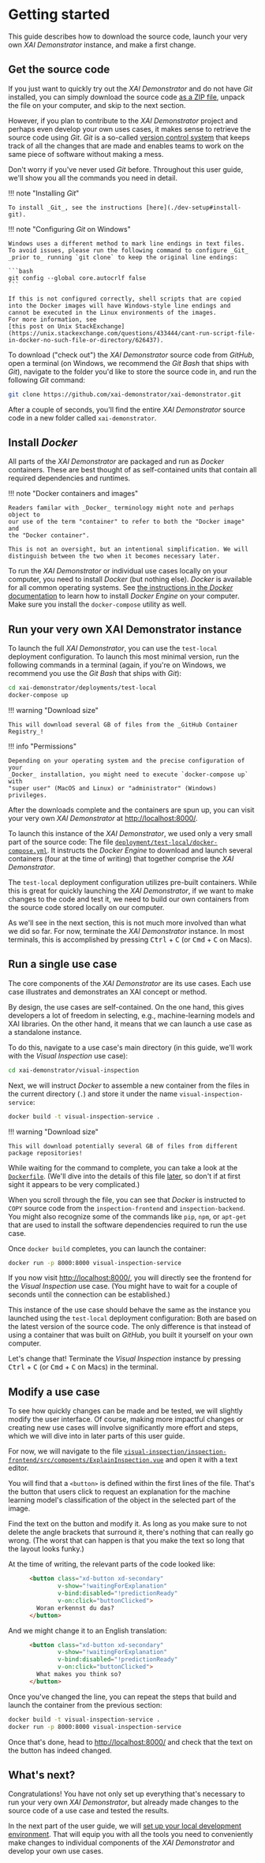 # Getting started

This guide describes how to download the source code, launch your very own
_XAI Demonstrator_ instance, and make a first change.

## Get the source code

If you just want to quickly try out the _XAI Demonstrator_ and
do not have _Git_ installed, you can simply download the source code
[as a ZIP file](https://github.com/XAI-Demonstrator/xai-demonstrator/archive/refs/heads/master.zip),
unpack the file on your computer, and skip to the next section.

However, if you plan to contribute to the _XAI Demonstrator_ project and perhaps even
develop your own uses cases, it makes sense to retrieve the source code using _Git_.
_Git_ is a so-called [version control system](https://en.wikipedia.org/wiki/Version_control)
that keeps track of all the changes that are made and enables teams to work
on the same piece of software without making a mess.

Don't worry if you've never used _Git_ before.
Throughout this user guide, we'll show you all the commands you need in detail.

!!! note "Installing _Git_"

    To install _Git_, see the instructions [here](./dev-setup#install-git).

!!! note "Configuring _Git_ on Windows"

    Windows uses a different method to mark line endings in text files.
    To avoid issues, please run the following command to configure _Git_
    _prior to_ running `git clone` to keep the original line endings:

    ```bash
    git config --global core.autocrlf false
    ```

    If this is not configured correctly, shell scripts that are copied
    into the Docker images will have Windows-style line endings and 
    cannot be executed in the Linux environments of the images.
    For more information, see
    [this post on Unix StackExchange](https://unix.stackexchange.com/questions/433444/cant-run-script-file-in-docker-no-such-file-or-directory/626437).

To download ("check out") the _XAI Demonstrator_ source code from _GitHub_,
open a terminal (on Windows, we recommend the _Git Bash_ that ships with _Git_),
navigate to the folder you'd like to store the source code in, and run the
following _Git_ command:

```bash
git clone https://github.com/xai-demonstrator/xai-demonstrator.git
```

After a couple of seconds, you'll find  the entire _XAI Demonstrator_ source
code in a new folder called `xai-demonstrator`.

## Install _Docker_

All parts of the _XAI Demonstrator_ are packaged and run as _Docker_ containers.
These are best thought of as self-contained units that contain all required
dependencies and runtimes.

!!! note "Docker containers and images"
    
    Readers familar with _Docker_ terminology might note and perhaps object to
    our use of the term "container" to refer to both the "Docker image" and
    the "Docker container".

    This is not an oversight, but an intentional simplification. We will
    distinguish between the two when it becomes necessary later.

To run the _XAI Demonstrator_ or individual use cases locally on your computer,
you need to install _Docker_ (but nothing else).
_Docker_ is available for all common operating systems.
See [the instructions in the _Docker_ documentation](https://docs.docker.com/engine/install/)
to learn how to install _Docker Engine_ on your computer.
Make sure you install the `docker-compose` utility as well.

## Run your very own XAI Demonstrator instance

To launch the full _XAI Demonstrator_, you can use the `test-local` deployment 
configuration. To launch this most minimal version, run the following commands in
a terminal (again, if you're on Windows, we recommend you use the _Git Bash_ that
ships with _Git_):

```bash
cd xai-demonstrator/deployments/test-local
docker-compose up
```

!!! warning "Download size"

    This will download several GB of files from the _GitHub Container Registry_!

!!! info "Permissions"

    Depending on your operating system and the precise configuration of your
    _Docker_ installation, you might need to execute `docker-compose up` with
    "super user" (MacOS and Linux) or "administrator" (Windows) privileges.   

After the downloads complete and the containers are spun up, you can visit your
very own _XAI Demonstrator_ at [http://localhost:8000/](http://localhost:8000/).

To launch this instance of the _XAI Demonstrator_, we used only a very small part
of the source code: The file
[`deployment/test-local/docker-compose.yml`](https://github.com/XAI-Demonstrator/xai-demonstrator/blob/master/deployment/test-local/docker-compose.yml).
It instructs the _Docker Engine_ to download and launch several containers
(four at the time of writing) that together comprise the _XAI Demonstrator_.

The `test-local` deployment configuration utilizes pre-built containers.
While this is great for quickly launching the _XAI Demonstrator_, if we
want to make changes to the code and test it, we need to build our own
containers from the source code stored locally on our computer.

As we'll see in the next section, this is not much more involved than
what we did so far. For now, terminate the _XAI Demonstrator_ instance.
In most terminals, this is accomplished by pressing <kbd>Ctrl</kbd> + <kbd>C</kbd>
(or <kbd>Cmd</kbd> + <kbd>C</kbd> on Macs).

## Run a single use case

The core components of the _XAI Demonstrator_ are its use cases.
Each use case illustrates and demonstrates an XAI concept or method.

By design, the use cases are self-contained. On the one hand, this gives
developers a lot of freedom in selecting, e.g., machine-learning
models and XAI libraries. On the other hand, it means that we can launch
a use case as a standalone instance.

To do this, navigate to a use case's main directory (in this guide, we'll
work with the _Visual Inspection_ use case):

```bash
cd xai-demonstrator/visual-inspection
```

Next, we will instruct _Docker_ to assemble a new container from the files 
in the current directory (`.`) and store it under the name `visual-inspection-service`:

```bash
docker build -t visual-inspection-service .
```

!!! warning "Download size"

    This will download potentially several GB of files from different package repositories!

While waiting for the command to complete, you can take a look at the
[`Dockerfile`](https://github.com/XAI-Demonstrator/xai-demonstrator/blob/master/visual-inspection/Dockerfile).
(We'll dive into the details of this file [later](./use-cases.md), so don't
if at first sight it appears to be very complicated.)

When you scroll through the file, you can see that _Docker_ is instructed to `COPY`
source code from the `inspection-frontend` and `inspection-backend`. You might also
recognize some of the commands like `pip`, `npm`, or `apt-get` that are used to 
install the software dependencies required to run the use case.

Once `docker build` completes, you can launch the container:

```bash
docker run -p 8000:8000 visual-inspection-service
```

If you now visit [http://localhost:8000/](http://localhost:8000/), you will 
directly see the frontend for the _Visual Inspection_ use case. (You might
have to wait for a couple of seconds until the connection can be established.)

This instance of the use case should behave the same as the instance you launched
using the `test-local` deployment configuration: Both are based on the latest
version of the source code. The only difference is that instead of using a 
container that was built on _GitHub_, you built it yourself on your own computer.

Let's change that! Terminate the _Visual Inspection_ instance by pressing
<kbd>Ctrl</kbd> + <kbd>C</kbd> (or <kbd>Cmd</kbd> + <kbd>C</kbd> on Macs)
in the terminal.

## Modify a use case

To see how quickly changes can be made and be tested, we will slightly modify the
user interface. Of course, making more impactful changes or creating new use cases
will involve significantly more effort and steps, which we will dive into in later
parts of this user guide.

For now, we will navigate to the file
[`visual-inspection/inspection-frontend/src/compoents/ExplainInspection.vue`](https://github.com/XAI-Demonstrator/xai-demonstrator/blob/master/visual-inspection/inspection-frontend/src/components/ExplainInspection.vue)
and open it with a text editor.

You will find that a `<button>` is defined within the first lines of the file. That's
the button that users click to request an explanation for the machine learning model's
classification of the object in the selected part of the image.

Find the text on the button and modify it. As long as you make sure to not delete the
angle brackets that surround it, there's nothing that can really go wrong. (The worst
that can happen is that you make the text so long that the layout looks funky.)

At the time of writing, the relevant parts of the code looked like:
```html
      <button class="xd-button xd-secondary"
              v-show="!waitingForExplanation"
              v-bind:disabled="!predictionReady"
              v-on:click="buttonClicked">
        Woran erkennst du das?
      </button>
```

And we might change it to an English translation:
```html
      <button class="xd-button xd-secondary"
              v-show="!waitingForExplanation"
              v-bind:disabled="!predictionReady"
              v-on:click="buttonClicked">
        What makes you think so?
      </button>
```

Once you've changed the line, you can repeat the steps that build and launch the
container from the previous section:
```bash
docker build -t visual-inspection-service .
docker run -p 8000:8000 visual-inspection-service
```

Once that's done, head to [http://localhost:8000/](http://localhost:8000/) and
check that the text on the button has indeed changed.

## What's next?

Congratulations! You have not only set up everything that's necessary to run your very
own _XAI Demonstrator_, but already made changes to the source code of a use case and
tested the results.

In the next part of the user guide, we will
[set up your local development environment](./dev-setup.md).
That will equip you with all the tools you need to conveniently make changes
to individual components of the _XAI Demonstrator_ and develop your own use cases.
